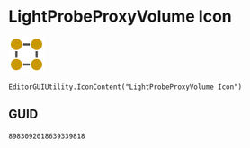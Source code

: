 # LightProbeProxyVolume Icon
![](/img/LightProbeProxyVolume%20Icon.png)

``` CSharp
EditorGUIUtility.IconContent("LightProbeProxyVolume Icon")
```
## GUID
```
8983092018639339818
```

